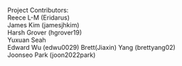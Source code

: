 Project Contributors:   
Reece L-M (Eridarus)  
James Kim (jamesjhkim)  
Harsh Grover (hgrover19)  
Yuxuan Seah  
Edward Wu (edwu0029)
Brett(Jiaxin) Yang (brettyang02)  
Joonseo Park (joon2022park)
